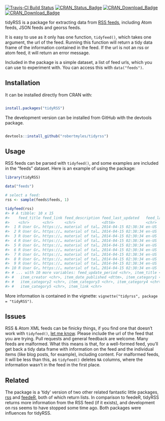 
<!-- README.md is generated from README.Rmd. Please edit that file -->

[![Travis-CI Build
Status](https://travis-ci.org/RobertMyles/tidyRSS.svg?branch=master)](https://travis-ci.org/RobertMyles/tidyRSS)
[![CRAN\_Status\_Badge](https://www.r-pkg.org/badges/version/tidyRSS)](https://cran.r-project.org/package=tidyRSS)
[![CRAN\_Download\_Badge](http://cranlogs.r-pkg.org/badges/tidyRSS)](https://CRAN.R-project.org/package=tidyRSS)
[![CRAN\_Download\_Badge](http://cranlogs.r-pkg.org/badges/grand-total/tidyRSS)](https://CRAN.R-project.org/package=tidyRSS)

tidyRSS is a package for extracting data from [RSS
feeds](https://en.wikipedia.org/wiki/RSS), including Atom feeds, JSON
feeds and georss feeds.

It is easy to use as it only has one function, `tidyfeed()`, which takes
one argument, the url of the feed. Running this function will return a
tidy data frame of the information contained in the feed. If the url is
not an rss or atom feed, it will return an error message.

Included in the package is a simple dataset, a list of feed urls, which
you can use to experiment with. You can access this with
`data("feeds")`.

## Installation

It can be installed directly from CRAN with:

``` r

install.packages("tidyRSS")
```

The development version can be installed from GitHub with the devtools
package.

``` r

devtools::install_github("robertmyles/tidyrss")
```

## Usage

RSS feeds can be parsed with `tidyfeed()`, and some examples are
included in the “feeds” dataset. Here is an example of using the
package:

``` r
library(tidyRSS)

data("feeds")

# select a feed:
rss <- sample(feeds$feeds, 1)

tidyfeed(rss)
#> # A tibble: 10 x 15
#>    feed_title feed_link feed_description feed_last_updated   feed_language
#>    <chr>      <chr>     <chr>            <dttm>              <chr>        
#>  1 R User Gr… https://… material of tal… 2014-04-15 02:38:34 en-US        
#>  2 R User Gr… https://… material of tal… 2014-04-15 02:38:34 en-US        
#>  3 R User Gr… https://… material of tal… 2014-04-15 02:38:34 en-US        
#>  4 R User Gr… https://… material of tal… 2014-04-15 02:38:34 en-US        
#>  5 R User Gr… https://… material of tal… 2014-04-15 02:38:34 en-US        
#>  6 R User Gr… https://… material of tal… 2014-04-15 02:38:34 en-US        
#>  7 R User Gr… https://… material of tal… 2014-04-15 02:38:34 en-US        
#>  8 R User Gr… https://… material of tal… 2014-04-15 02:38:34 en-US        
#>  9 R User Gr… https://… material of tal… 2014-04-15 02:38:34 en-US        
#> 10 R User Gr… https://… material of tal… 2014-04-15 02:38:34 en-US        
#> # ... with 10 more variables: feed_update_period <chr>, item_title <chr>,
#> #   item_creator <chr>, item_date_published <dttm>, item_category1 <chr>,
#> #   item_category2 <chr>, item_category3 <chr>, item_category4 <chr>,
#> #   item_category5 <chr>, item_link <chr>
```

More information is contained in the vignette: `vignette("tidyrss",
package = "tidyRSS")`.

## Issues

RSS & Atom XML feeds can be finicky things, if you find one that doesn’t
work with `tidyfeed()`, [let me
know](https://github.com/robertmyles/tidyrss/issues). Please include the
url of the feed that you are trying. Pull requests and general feedback
are welcome. Many feeds are malformed. What this means is that, for a
well-formed feed, you’ll get back a tidy data frame with information on
the feed and the individual items (like blog posts, for example),
including content. For malformed feeds, it will be less than this, as
`tidyfeed()` deletes `NA` columns, where the information wasn’t in the
feed in the first place.

## Related

The package is a ‘tidy’ version of two other related fantastic little
packages, [rss](https://github.com/noahhl/r-does-rss) and
[feedeR](https://github.com/DataWookie/feedeR), both of which return
lists. In comparison to feedeR, tidyRSS returns more information from
the RSS feed (if it exists), and development on rss seems to have
stopped some time ago. Both packages were influences for tidyRSS.

